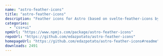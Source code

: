 ```yaml
---
name: "astro-feather-icons"
title: "astro-feather-icons"
description: "Feather icons for Astro (based on svelte-feather-icons by dylanblokhuis)"
categories:
  - "css+ui"
npmUrl: "https://www.npmjs.com/package/astro-feather-icons"
repoUrl: "https://github.com/edazpotato/astro-feather-icons"
homepageUrl: "https://github.com/edazpotato/astro-feather-icons#readme"
downloads: 2491
---
```

